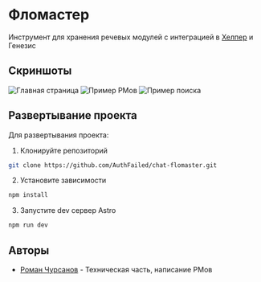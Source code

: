 
# Фломастер

Инструмент для хранения речевых модулей с интеграцией в [Хелпер](https://helper.chrsnv.ru) и Генезис


## Скриншоты

![Главная страница](https://github.com/user-attachments/assets/b4243ec1-85f8-49bc-a4ae-c0f458e0a443)
![Пример РМов](https://github.com/user-attachments/assets/3ce962d3-a189-46fd-97bf-9d412244ae27)
![Пример поиска](https://github.com/user-attachments/assets/824acc2a-683c-4da3-a4fc-ea6a9d332284)

## Развертывание проекта

Для развертывания проекта:
1. Клонируйте репозиторий
```bash
git clone https://github.com/AuthFailed/chat-flomaster.git
```
2. Установите зависимости
```bash
npm install
```
3. Запустите dev сервер Astro
```bash
npm run dev
```

## Авторы

- [Роман Чурсанов](https://www.github.com/AuthFailed) - Техническая часть, написание РМов

